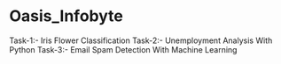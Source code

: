 # Oasis_Infobyte
Task-1:- Iris Flower Classification
Task-2:- Unemployment Analysis With Python
Task-3:- Email Spam Detection With Machine Learning
